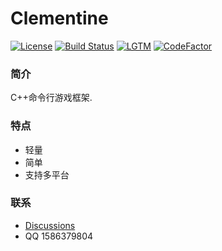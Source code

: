 # Clementine

[![License](https://img.shields.io/github/license/ShenMian/Clementine)](https://github.com/ShenMian/Clementine/blob/master/LICENSE)
[![Build Status](https://travis-ci.org/ShenMian/Clementine.svg?branch=master)](https://travis-ci.org/ShenMian/Clementine)
[![LGTM](https://img.shields.io/lgtm/grade/cpp/g/ShenMian/Clementine.svg?logo=lgtm&logoWidth=18)](https://lgtm.com/projects/g/ShenMian/Clementine/context:cpp)
[![CodeFactor](https://www.codefactor.io/repository/github/shenmian/clementine/badge)](https://www.codefactor.io/repository/github/shenmian/clementine)

### 简介
C++命令行游戏框架.  

### 特点
- 轻量
- 简单
- 支持多平台

### 联系
- [Discussions](https://github.com/ShenMian/Clementine/discussions)  
- QQ 1586379804  
